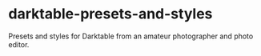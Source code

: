 # darktable-presets-and-styles
Presets and styles for Darktable from an amateur photographer and photo editor.
